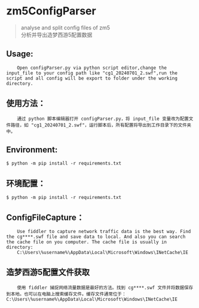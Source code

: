 # zm5ConfigParser
>analyse and split config files of zm5  
分析并导出造梦西游5配置数据

## Usage:
        Open configParser.py via python script editor,change the input_file to your config path like "cg1_20240701_2.swf",run the script and all config will be export to folder under the working directory.


## 使用方法：
        通过 python 脚本编辑器打开 configParser.py，将 input_file 变量改为配置文件路径，如 "cg1_20240701_2.swf"，运行脚本后，所有配置将导出到工作目录下的文件夹中。

## Environment:  

```console
$ python -m pip install -r requirements.txt
```

## 环境配置：
```console
$ python -m pip install -r requirements.txt
```

## ConfigFileCapture：
        Use fiddler to capture network traffic data is the best way. Find the cg****.swf file and save data to local. And also you can search the cache file on you computer. The cache file is usually in directory:
        C:\Users\%username%\AppData\Local\Microsoft\Windows\INetCache\IE

## 造梦西游5配置文件获取
        使用 fiddler 捕捉网络流量数据是最好的方法。找到 cg****.swf 文件并将数据保存到本地。也可以在电脑上搜索缓存文件。缓存文件通常位于：C:\Users\%username%\AppData\Local\Microsoft\Windows\INetCache\IE
